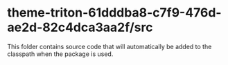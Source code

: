 # theme-triton-61dddba8-c7f9-476d-ae2d-82c4dca3aa2f/src

This folder contains source code that will automatically be added to the classpath when
the package is used.
